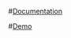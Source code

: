 #[Documentation](http://azadcreative.github.io/schema-gmapify/)

#[Demo](http://azadcreative.github.io/schema-gmapify/demo.html)